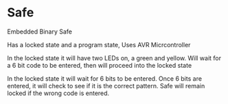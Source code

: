 # Safe
Embedded Binary Safe 

Has a locked state and a program state, Uses AVR Micrcontroller 

In the locked state it will have two LEDs on, a green and yellow. 
Will wait for a 6 bit code to be entered, then will proceed into the locked state

In the locked state it will wait for 6 bits to be entered. Once 6 bits are entered, it will check 
to see if it is the correct pattern. Safe will remain locked if the wrong code is entered.



